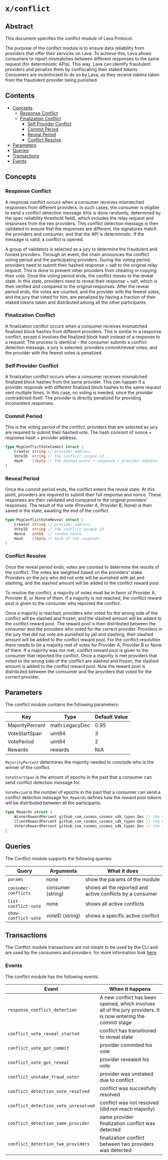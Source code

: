 # `x/conflict`

## Abstract

This document specifies the conflict module of Lava Protocol.

The purpose of the conflict module is to ensure data reliability from providers that offer their services on Lava. To achieve this, Lava allows consumers to report mismatches between different responses to the same request (for deterministic APIs). This way, Lava can identify fraudulent providers and penalize them by confiscating their staked tokens. Consumers are incentivized to do so by Lava, as they receive tokens taken from the fraudulent provider being punished.

## Contents

- [Concepts](#concepts)
  - [Response Conflict](#response-conflict)
  - [Finalization Conflict](#finalization-conflict)
    - [Self Provider Conflict](#self-provider-conflict)
    - [Commit Period](#commit-period)
    - [Reveal Period](#reveal-period)
    - [Conflict Resolve](#Conflict-Resolve)
- [Parameters](#parameters)
- [Queries](#queries)
- [Transactions](#transactions)
- [Events](#events)

## Concepts

### Response Conflict

A response conflict occurs when a consumer receives mismatched responses from different providers. In such cases, the consumer is eligible to send a conflict detection message (this is done randomly, determined by the spec reliability threshold field), which includes the relay request and responses from the two providers. This conflict detection message is then validated to ensure that the responses are different, the signatures match the providers and consumer, and that the API is deterministic. If the message is valid, a conflict is opened.

A group of validators is selected as a jury to determine the fraudulent and honest providers. Through an event, the chain announces the conflict voting period and the participating providers. During the voting period, providers need to submit their hashed response + salt to the original relay request. This is done to prevent other providers from cheating or copying their vote. Once the voting period ends, the conflict moves to the reveal state. In this state, providers need to reveal their response + salt, which is then verified and compared to the original responses. After the reveal period ends, the votes are counted, and the provider with the fewest votes, and the jury that voted for him, are penalized by having a fraction of their staked tokens taken and distributed among all the other participants.

### Finalization Conflict

A finalization conflict occurs when a consumer receives mismatched finalized block hashes from different providers. This is similar to a response conflict, except it involves the finalized block hash instead of a response to a request. The process is identical - the consumer submits a conflict detection message, a jury is selected, providers commit/reveal votes, and the provider with the fewest votes is penalized.

### Self Provider Conflict

A finalization conflict occurs when a consumer receives mismatched finalized block hashes from the same provider. This can happen if a provider responds with different finalized block hashes to the same request sent multiple times. In this case, no voting is needed, since the provider contradicted itself. The provider is directly penalized for providing inconsistent responses.

### Commit Period

This is the voting period of the conflict, providers that are selected as jury are required to submit their hashed vote.
The hash consisnt of nonce + response hash + provider address.

```go
type MsgConflictVoteCommit struct {
	Creator string // provider address
	VoteID  string // the conflict unique id
	Hash    []byte // the hashed nonce + response + provider address
}
```

### Reveal Period

Once the commit period ends, the conflict enters the reveal state. At this point, providers are required to submit their full response and nonce. These responses are then validated and compared to the original providers' responses. The result of the vote (Provider A, Provider B, None) is then saved in the state, awaiting the end of the conflict.

```go
type MsgConflictVoteReveal struct {
	Creator string // provider address
	VoteID  string // the conflict unique id
	Nonce   int64  // random nonce
	Hash    []byte // hash of the response
}
```

### Conflict Resolve

Once the reveal period ends, votes are counted to determine the results of the conflict. The votes are weighted based on the providers' stake. Providers on the jury who did not vote will be punished with jail and slashing, and the slashed amount will be added to the conflict reward pool.

To resolve the conflict, a majority of votes must be in favor of Provider A, Provider B, or None of them. If a majority is not reached, the conflict reward pool is given to the consumer who reported the conflict.

Once a majority is reached, providers who voted for the wrong side of the conflict will be slashed and frozen, and the slashed amount will be added to the conflict reward pool. The reward pool is then distributed between the consumer and the providers who voted for the correct provider.
Providers in the jury that did not vote are punished by jail and slashing, their slashed amount will be added to the conflict reward pool.
For the conflict resolution there needs to be a majority met of votes for Provider A, Provider B or None of them.
If a majority was not met, conflict reward pool is given to the consumer that reported the conflict.
Once a majority is met providers that voted to the wrong side of the conflict are slashed and frozen, the slashed amount is added to the conflict reward pool.
Now the reward pool is distributed between the comsumer and the providers that voted for the correct provider.

## Parameters

The conflict module contains the following parameters:

| Key             | Type           | Default Value |
| --------------- | -------------- | ------------- |
| MajorityPercent | math.LegacyDec | 0.95          |
| VoteStartSpan   | uint64         | 3             |
| VotePeriod      | uint64         | 2             |
| Rewards         | rewards        | N/A           |

`MajorityPercent` determines the majority needed to conclude who is the winner of the conflict.

`VoteStartSpan` is the amount of epochs in the past that a consumer can send conflict detection message for.

`VotePeriod` is the number of epochs in the past that a consumer can send a conflict detection message for.
`Rewards` defines how the reward pool tokens will be distributed between all the participants.

```go
type Rewards struct {
	WinnerRewardPercent github_com_cosmos_cosmos_sdk_types.Dec // the conflict's winner portion (provider)
	ClientRewardPercent github_com_cosmos_cosmos_sdk_types.Dec // the conflict's reporter portion
	VotersRewardPercent github_com_cosmos_cosmos_sdk_types.Dec // the jury portion
}
```

## Queries

The Conflict module supports the following queries:

| Query                | Arguments         | What it does                                              |
| -------------------- | ----------------- | --------------------------------------------------------- |
| `params`             | none              | show the params of the module                             |
| `consumer-conflicts` | consumer (string) | shows all the reported and active conflicts by a consumer |
| `list-conflict-vote` | none              | shows all active conflicts                                |
| `show-conflict-vote` | voteID (string)   | shows a specific active conflict                          |

## Transactions

The Conflict module transactions are not meant to be used by the CLI and are used by the consumers and providers.
for more information look [here](../../proto/lavanet/lava/conflict/tx.proto).

### Events

The conflict module has the following events:

| Event                                | When it happens                                                                                               |
| ------------------------------------ | ------------------------------------------------------------------------------------------------------------- |
| `response_conflict_detection`        | A new conflict has been opened, which involves all of the jury providers. It is now entering the commit stage |
| `conflict_vote_reveal_started`       | conflict has transitioned to reveal state                                                                     |
| `conflict_vote_got_commit`           | provider commited his vote                                                                                    |
| `conflict_vote_got_reveal`           | provider revealed his vote                                                                                    |
| `conflict_unstake_fraud_voter`       | provider was unstaked due to conflict                                                                         |
| `conflict_detection_vote_resolved`   | conflict was succesfully resolved                                                                             |
| `conflict_detection_vote_unresolved` | conflict was not resolved (did not reach majority)                                                            |
| `conflict_detection_same_provider`   | same provider finalization conflict was detected                                                              |
| `conflict_detection_two_providers`   | finalization conflict between two providers was detected                                                      |
